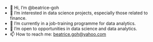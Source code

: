 - 👋 Hi, I’m @beatrice-goh
- 👀 I’m interested in data science projects, especially those related to finance. 
- 🌱 I’m currently in a job-training programme for data analytics. 
- 💞️ I’m open to opportunities in data science and data analytics. 
- 📫 How to reach me: beatrice.goh@yahoo.com

<!---
beatrice-goh/beatrice-goh is a ✨ special ✨ repository because its `README.md` (this file) appears on your GitHub profile.
You can click the Preview link to take a look at your changes.
--->
